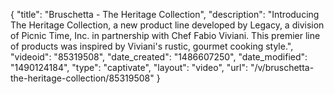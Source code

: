 {
    "title": "Bruschetta - The Heritage Collection",
    "description": "Introducing The Heritage Collection, a new product line developed by Legacy, a division of Picnic Time, Inc. in partnership with Chef Fabio Viviani. This premier line of products was inspired by Viviani's rustic, gourmet cooking style.",
    "videoid": "85319508",
    "date_created": "1486607250",
    "date_modified": "1490124184",
    "type": "captivate",
    "layout": "video",
    "url": "\/v\/bruschetta-the-heritage-collection\/85319508"
}